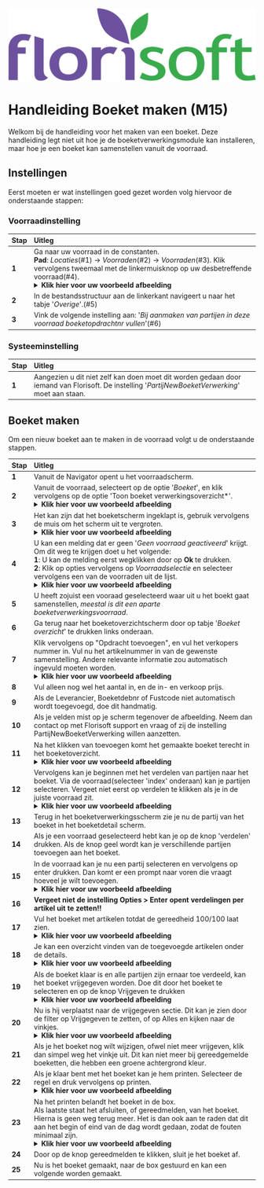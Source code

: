 <img src="../../fslogo.png">

# Handleiding Boeket maken (M15)

Welkom bij de handleiding voor het maken van een boeket. Deze handleiding legt niet uit hoe je de boeketverwerkingsmodule kan installeren, maar hoe je een boeket kan samenstellen vanuit de voorraad.

## Instellingen

Eerst moeten er wat instellingen goed gezet worden volg hiervoor de onderstaande stappen:

### Voorraadinstelling

|Stap|Uitleg|
|:--|:--|
|**1**|Ga naar uw voorraad in de constanten.<br>**Pad**: *Locaties*(#1) → *Voorraden*(#2) → *Voorraden*(#3). Klik vervolgens tweemaal met de linkermuisknop op uw desbetreffende voorraad(#4).<details><summary><b>Klik hier voor uw voorbeeld afbeelding</b></summary><img src=".Boeket maken/media/image20.png"></details>|
|**2**|In de bestandsstructuur aan de linkerkant navigeert u naar het tabje '*Overige*'.(#5)|
|**3**|Vink de volgende instelling aan: '*Bij aanmaken van partijen in deze voorraad boeketopdrachtnr vullen*'(#6)|

### Systeeminstelling

|Stap|Uitleg|
|:--|:--|
|**1**|Aangezien u dit niet zelf kan doen moet dit worden gedaan door iemand van Florisoft. De instelling '*PartijNewBoeketVerwerking*' moet aan staan. |

## Boeket maken

Om een nieuw boeket aan te maken in de voorraad volgt u de onderstaande stappen.

|Stap|Uitleg|
|:--|:--|
|**1**|Vanuit de Navigator opent u het voorraadscherm.|
|**2**|Vanuit de voorraad, selecteert op de optie '*Boeket*', en klik vervolgens op de optie 'Toon boeket verwerkingsoverzicht*'.<details><summary><b>Klik hier voor uw voorbeeld afbeelding</b></summary><img src=".Boeket maken/media/image21.png"></details>|
|**3**|Het kan zijn dat het boeketscherm ingeklapt is, gebruik vervolgens de muis om het scherm uit te vergroten.<details><summary><b>Klik hier voor uw voorbeeld afbeelding</b></summary><img src=".Boeket maken/media/image22.png"></details>|
|**4**|U kan een melding dat er geen '*Geen voorraad geactiveerd*' krijgt. Om dit weg te krijgen doet u het volgende: <br>**1**: U kan de melding eerst wegklikken door op **Ok** te drukken.<br>**2**: Klik op opties vervolgens op *Voorraadselectie* en selecteer vervolgens een van de voorraden uit de lijst.<details><summary><b>Klik hier voor uw voorbeeld afbeelding</b></summary><img src=".Boeket maken/media/image23.png"><img src=".Boeket maken/media/image24.png"></details>|
|**5**|U heeft zojuist een vooraad geselecteerd waar uit u het boekt gaat samenstellen, *meestal is dit een aparte boeketverwerkingsvoorraad*.|
|**6**|Ga terug naar het boeketoverzichtscherm door op tabje '*Boeket overzicht*' te drukken links onderaan.|
|**7**|Klik vervolgens op "Opdracht toevoegen", en vul het verkopers nummer in. Vul nu het artikelnummer in van de gewenste samenstelling. Andere relevante informatie zou automatisch ingevuld moeten worden.<details><summary><b>Klik hier voor uw voorbeeld afbeelding</b></summary><img src=".Boeket maken/media/image25.png"></details>|
|**8**|Vul alleen nog wel het aantal in, en de in- en verkoop prijs.|
|**9**|Als de Leverancier, Boeketdebnr of Fustcode niet automatisch wordt toegevoegd, doe dit handmatig.|
|**10**|Als je velden mist op je scherm tegenover de afbeelding. Neem dan contact op met Florisoft support en vraag of zij de instelling PartijNewBoeketVerwerking willen aanzetten.|
|**11**|Na het klikken van toevoegen komt het gemaakte boeket terecht in het boeketoverzicht.<details><summary><b>Klik hier voor uw voorbeeld afbeelding</b></summary><img src=".Boeket maken/media/image26.png"></details>|
|**12**|Vervolgens kan je beginnen met het verdelen van partijen naar het boeket. Via de voorraad(selecteer 'index' onderaan) kan je partijen selecteren. Vergeet niet eerst op verdelen te klikken als je in de juiste voorraad zit.<details><summary><b>Klik hier voor uw voorbeeld afbeelding</b></summary><img src=".Boeket maken/media/image27.png"></details>|
|**13**|Terug in het boeketverwerkingsscherm zie je nu de partij van het boeket in het boeketdetail scherm.|
|**14**|Als je een voorraad geselecteerd hebt kan je op de knop 'verdelen' drukken. Als de knop geel wordt kan je verschillende partijen toevoegen aan het boeket.|
|**15**|In de voorraad kan je nu een partij selecteren en vervolgens op enter drukken. Dan komt er een prompt naar voren die vraagt hoeveel je wilt toevoegen.<details><summary><b>Klik hier voor uw voorbeeld afbeelding</b></summary><img src=".Boeket maken/media/image29.png"></details>|
|**16**|**Vergeet niet de instelling Opties > Enter opent verdelingen per artikel uit te zetten!!**|
|**17**|Vul het boeket met artikelen totdat de gereedheid 100/100 laat zien.<details><summary><b>Klik hier voor uw voorbeeld afbeelding</b></summary><img src=".Boeket maken/media/image30.png"></details>|
|**18**|Je kan een overzicht vinden van de toegevoegde artikelen onder de details.<details><summary><b>Klik hier voor uw voorbeeld afbeelding</b></summary><img src=".Boeket maken/media/image31.png"></details>|
|**19**|Als de boeket klaar is en alle partijen zijn ernaar toe verdeeld, kan het boeket vrijgegeven worden. Doe dit door het boeket te selecteren en op de knop Vrijgeven te drukken <details><summary><b>Klik hier voor uw voorbeeld afbeelding</b></summary><img src=".Boeket maken/media/image32.png"></details>|
|**20**|Nu is hij verplaatst naar de vrijgegeven sectie. Dit kan je zien door de filter op Vrijgegeven te zetten, of op Alles en kijken naar de vinkjes.<details><summary><b>Klik hier voor uw voorbeeld afbeelding</b></summary><img src=".Boeket maken/media/image33.png"></details>|
|**21**|Als je het boeket nog wilt wijzigen, ofwel niet meer vrijgeven, klik dan simpel weg het vinkje uit. Dit kan niet meer bij gereedgemelde boeketten, die hebben een groene achtergrond kleur.|
|**22**|Als je klaar bent met het boeket kan je hem printen. Selecteer de regel en druk vervolgens op printen.<details><summary><b>Klik hier voor uw voorbeeld afbeelding</b></summary><img src=".Boeket maken/media/image34.png"></details>|
|**23**|Na het printen belandt het boeket in de box.<br>Als laatste staat het afsluiten, of gereedmelden, van het boeket. Hierna is geen weg terug meer. Het is dan ook aan te raden dat dit aan het begin of eind van de dag wordt gedaan, zodat de fouten minimaal zijn.<details><summary><b>Klik hier voor uw voorbeeld afbeelding</b></summary><img src=".Boeket maken/media/image35.png"></details>|
|**24**|Door op de knop gereedmelden te klikken, sluit je het boeket af.|
|**25**|Nu is het boeket gemaakt, naar de box gestuurd en kan een volgende worden gemaakt.|